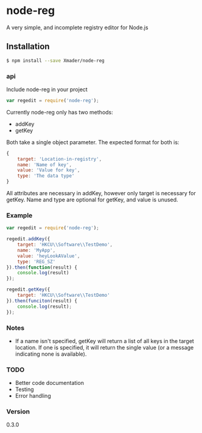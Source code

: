 # node-reg

A very simple, and incomplete registry editor for Node.js

## Installation
```sh
$ npm install --save Xmader/node-reg
```

### api
Include node-reg in your project
```javascript
var regedit = require('node-reg');
```
Currently node-reg only has two methods:
* addKey
* getKey

Both take a single object parameter. The expected format for both is:
```javascript
{
	target: 'Location-in-registry',
	name: 'Name of key',
	value: 'Value for key',
	type: 'The data type'
}
```
All attributes are necessary in addKey, however only target is necessary for getKey. Name and type are optional for getKey, and value is unused.

### Example
```javascript
var regedit = require('node-reg');

regedit.addKey({
	target: 'HKCU\\Software\\TestDemo',
	name: 'MyApp',
	value: 'heyLookAValue',
	type: 'REG_SZ'
}).then(function(result) {
	console.log(result)
});

regedit.getKey({
	target: 'HKCU\\Software\\TestDemo'
}).then(funciton(result) {
	console.log(result);
});
```

### Notes
* If a name isn't specified, getKey will return a list of all keys in the target location.  If one is specified, it will return the single value (or a message indicating none is available).

### TODO
* Better code documentation
* Testing
* Error handling

### Version
0.3.0
